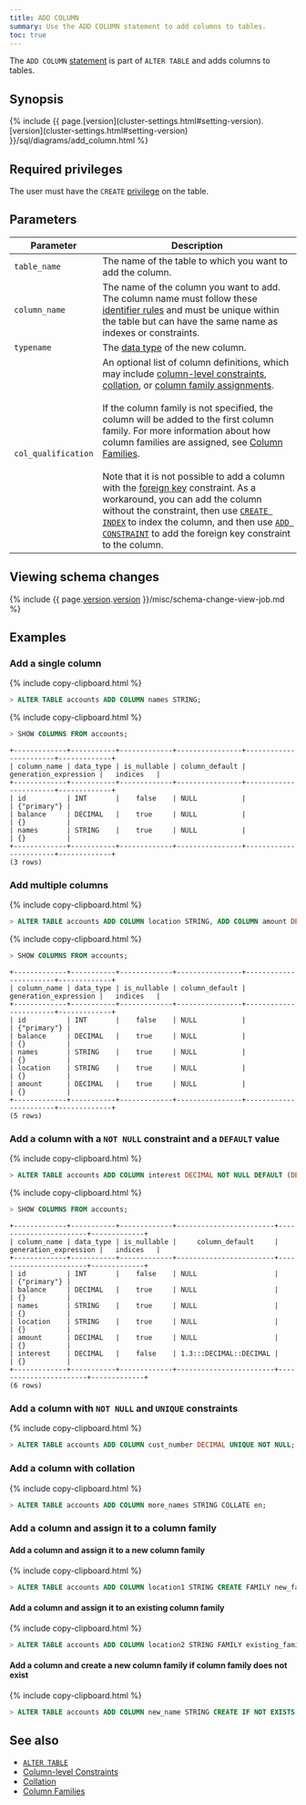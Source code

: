 ```yaml
---
title: ADD COLUMN
summary: Use the ADD COLUMN statement to add columns to tables.
toc: true
---
```


The `ADD COLUMN` [statement](sql-statements.html) is part of `ALTER TABLE` and adds columns to tables.

## Synopsis

<div>
{% include {{ page.[version](cluster-settings.html#setting-version).[version](cluster-settings.html#setting-version) }}/sql/diagrams/add_column.html %}
</div>

## Required privileges

The user must have the `CREATE` [privilege](authorization.html#assign-privileges) on the table.

## Parameters

 Parameter | Description
-----------|-------------
 `table_name` | The name of the table to which you want to add the column.
 `column_name` | The name of the column you want to add. The column name must follow these [identifier rules](keywords-and-identifiers.html#identifiers) and must be unique within the table but can have the same name as indexes or constraints.  
 `typename` | The [data type](data-types.html) of the new column.
 `col_qualification` | An optional list of column definitions, which may include [column-level constraints](constraints.html), [collation](collate.html), or [column family assignments](column-families.html).<br><br>If the column family is not specified, the column will be added to the first column family. For more information about how column families are assigned, see [Column Families](column-families.html#assign-column-families-when-adding-columns).<br><br>Note that it is not possible to add a column with the [foreign key](foreign-key.html) constraint. As a workaround, you can add the column without the constraint, then use [`CREATE INDEX`](create-index.html) to index the column, and then use [`ADD CONSTRAINT`](add-constraint.html) to add the foreign key constraint to the column.

## Viewing schema changes

{% include {{ page.[version](cluster-settings.html#setting-version).[version](cluster-settings.html#setting-version) }}/misc/schema-change-view-job.md %}

## Examples

### Add a single column

{% include copy-clipboard.html %}
~~~ sql
> ALTER TABLE accounts ADD COLUMN names STRING;
~~~

{% include copy-clipboard.html %}
~~~ sql
> SHOW COLUMNS FROM accounts;
~~~

~~~
+-------------+-----------+-------------+----------------+-----------------------+-------------+
| column_name | data_type | is_nullable | column_default | generation_expression |   indices   |
+-------------+-----------+-------------+----------------+-----------------------+-------------+
| id          | INT       |    false    | NULL           |                       | {"primary"} |
| balance     | DECIMAL   |    true     | NULL           |                       | {}          |
| names       | STRING    |    true     | NULL           |                       | {}          |
+-------------+-----------+-------------+----------------+-----------------------+-------------+
(3 rows)
~~~

### Add multiple columns

{% include copy-clipboard.html %}
~~~ sql
> ALTER TABLE accounts ADD COLUMN location STRING, ADD COLUMN amount DECIMAL;
~~~

{% include copy-clipboard.html %}
~~~ sql
> SHOW COLUMNS FROM accounts;
~~~

~~~
+-------------+-----------+-------------+----------------+-----------------------+-------------+
| column_name | data_type | is_nullable | column_default | generation_expression |   indices   |
+-------------+-----------+-------------+----------------+-----------------------+-------------+
| id          | INT       |    false    | NULL           |                       | {"primary"} |
| balance     | DECIMAL   |    true     | NULL           |                       | {}          |
| names       | STRING    |    true     | NULL           |                       | {}          |
| location    | STRING    |    true     | NULL           |                       | {}          |
| amount      | DECIMAL   |    true     | NULL           |                       | {}          |
+-------------+-----------+-------------+----------------+-----------------------+-------------+
(5 rows)
~~~

### Add a column with a `NOT NULL` constraint and a `DEFAULT` value

{% include copy-clipboard.html %}
~~~ sql
> ALTER TABLE accounts ADD COLUMN interest DECIMAL NOT NULL DEFAULT (DECIMAL '1.3');
~~~

{% include copy-clipboard.html %}
~~~ sql
> SHOW COLUMNS FROM accounts;
~~~
~~~
+-------------+-----------+-------------+------------------------+-----------------------+-------------+
| column_name | data_type | is_nullable |     column_default     | generation_expression |   indices   |
+-------------+-----------+-------------+------------------------+-----------------------+-------------+
| id          | INT       |    false    | NULL                   |                       | {"primary"} |
| balance     | DECIMAL   |    true     | NULL                   |                       | {}          |
| names       | STRING    |    true     | NULL                   |                       | {}          |
| location    | STRING    |    true     | NULL                   |                       | {}          |
| amount      | DECIMAL   |    true     | NULL                   |                       | {}          |
| interest    | DECIMAL   |    false    | 1.3:::DECIMAL::DECIMAL |                       | {}          |
+-------------+-----------+-------------+------------------------+-----------------------+-------------+
(6 rows)
~~~

### Add a column with `NOT NULL` and `UNIQUE` constraints

{% include copy-clipboard.html %}
~~~ sql
> ALTER TABLE accounts ADD COLUMN cust_number DECIMAL UNIQUE NOT NULL;
~~~

### Add a column with collation

{% include copy-clipboard.html %}
~~~ sql
> ALTER TABLE accounts ADD COLUMN more_names STRING COLLATE en;
~~~

### Add a column and assign it to a column family

#### Add a column and assign it to a new column family

{% include copy-clipboard.html %}
~~~ sql
> ALTER TABLE accounts ADD COLUMN location1 STRING CREATE FAMILY new_family;
~~~

#### Add a column and assign it to an existing column family

{% include copy-clipboard.html %}
~~~ sql
> ALTER TABLE accounts ADD COLUMN location2 STRING FAMILY existing_family;
~~~

#### Add a column and create a new column family if column family does not exist

{% include copy-clipboard.html %}
~~~ sql
> ALTER TABLE accounts ADD COLUMN new_name STRING CREATE IF NOT EXISTS FAMILY f1;
~~~

## See also
- [`ALTER TABLE`](alter-table.html)
- [Column-level Constraints](constraints.html)
- [Collation](collate.html)
- [Column Families](column-families.html)
